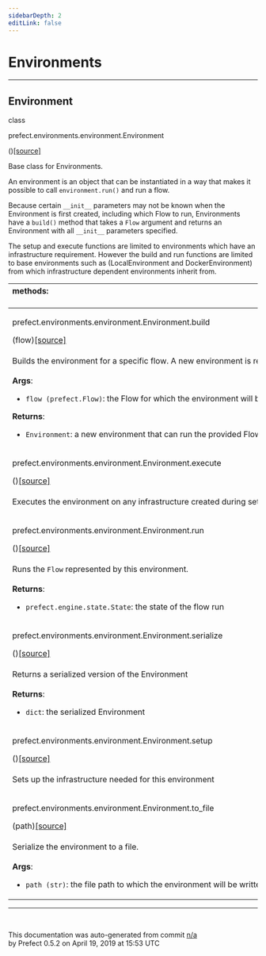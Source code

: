 ```yaml
---
sidebarDepth: 2
editLink: false
---
```

# Environments
---
 ## Environment
 <div class='class-sig' id='prefect-environments-environment-environment'><p class="prefect-sig">class </p><p class="prefect-class">prefect.environments.environment.Environment</p>()<span class="source"><a href="https://github.com/PrefectHQ/prefect/blob/master/src/prefect/environments/environment.py#L35">[source]</a></span></div>

Base class for Environments.

An environment is an object that can be instantiated in a way that makes it possible to call `environment.run()` and run a flow.

Because certain `__init__` parameters may not be known when the Environment is first created, including which Flow to run, Environments have a `build()` method that takes a `Flow` argument and returns an Environment with all `__init__` parameters specified.

The setup and execute functions are limited to environments which have an infrastructure requirement. However the build and run functions are limited to base environments such as (LocalEnvironment and DockerEnvironment) from which infrastructure dependent environments inherit from.

|methods: &nbsp;&nbsp;&nbsp;&nbsp;&nbsp;&nbsp;&nbsp;&nbsp;&nbsp;&nbsp;&nbsp;&nbsp;&nbsp;&nbsp;&nbsp;&nbsp;&nbsp;&nbsp;&nbsp;&nbsp;&nbsp;&nbsp;&nbsp;&nbsp;&nbsp;&nbsp;&nbsp;&nbsp;&nbsp;&nbsp;&nbsp;&nbsp;&nbsp;&nbsp;&nbsp;&nbsp;&nbsp;&nbsp;&nbsp;&nbsp;&nbsp;&nbsp;&nbsp;&nbsp;&nbsp;&nbsp;&nbsp;&nbsp;&nbsp;&nbsp;&nbsp;&nbsp;&nbsp;&nbsp;&nbsp;&nbsp;&nbsp;&nbsp;&nbsp;&nbsp;&nbsp;&nbsp;&nbsp;&nbsp;&nbsp;&nbsp;&nbsp;&nbsp;&nbsp;&nbsp;&nbsp;&nbsp;&nbsp;&nbsp;&nbsp;&nbsp;&nbsp;&nbsp;&nbsp;&nbsp;&nbsp;&nbsp;&nbsp;&nbsp;&nbsp;&nbsp;&nbsp;&nbsp;&nbsp;&nbsp;&nbsp;&nbsp;&nbsp;&nbsp;&nbsp;&nbsp;&nbsp;&nbsp;&nbsp;&nbsp;&nbsp;&nbsp;&nbsp;&nbsp;&nbsp;&nbsp;&nbsp;&nbsp;&nbsp;&nbsp;&nbsp;&nbsp;&nbsp;&nbsp;&nbsp;&nbsp;&nbsp;&nbsp;&nbsp;&nbsp;&nbsp;&nbsp;&nbsp;&nbsp;&nbsp;&nbsp;&nbsp;&nbsp;&nbsp;&nbsp;&nbsp;&nbsp;&nbsp;&nbsp;&nbsp;&nbsp;&nbsp;&nbsp;&nbsp;&nbsp;&nbsp;&nbsp;&nbsp;&nbsp;&nbsp;&nbsp;&nbsp;&nbsp;&nbsp;&nbsp;|
|:----|
 | <div class='method-sig' id='prefect-environments-environment-environment-build'><p class="prefect-class">prefect.environments.environment.Environment.build</p>(flow)<span class="source"><a href="https://github.com/PrefectHQ/prefect/blob/master/src/prefect/environments/environment.py#L55">[source]</a></span></div>
<p class="methods">Builds the environment for a specific flow. A new environment is returned.<br><br>**Args**:     <ul class="args"><li class="args">`flow (prefect.Flow)`: the Flow for which the environment will be built</li></ul>**Returns**:     <ul class="args"><li class="args">`Environment`: a new environment that can run the provided Flow.</li></ul></p>|
 | <div class='method-sig' id='prefect-environments-environment-environment-execute'><p class="prefect-class">prefect.environments.environment.Environment.execute</p>()<span class="source"><a href="https://github.com/PrefectHQ/prefect/blob/master/src/prefect/environments/environment.py#L67">[source]</a></span></div>
<p class="methods">Executes the environment on any infrastructure created during setup</p>|
 | <div class='method-sig' id='prefect-environments-environment-environment-run'><p class="prefect-class">prefect.environments.environment.Environment.run</p>()<span class="source"><a href="https://github.com/PrefectHQ/prefect/blob/master/src/prefect/environments/environment.py#L73">[source]</a></span></div>
<p class="methods">Runs the `Flow` represented by this environment.<br><br>**Returns**:     <ul class="args"><li class="args">`prefect.engine.state.State`: the state of the flow run</li></ul></p>|
 | <div class='method-sig' id='prefect-environments-environment-environment-serialize'><p class="prefect-class">prefect.environments.environment.Environment.serialize</p>()<span class="source"><a href="https://github.com/PrefectHQ/prefect/blob/master/src/prefect/environments/environment.py#L88">[source]</a></span></div>
<p class="methods">Returns a serialized version of the Environment<br><br>**Returns**:     <ul class="args"><li class="args">`dict`: the serialized Environment</li></ul></p>|
 | <div class='method-sig' id='prefect-environments-environment-environment-setup'><p class="prefect-class">prefect.environments.environment.Environment.setup</p>()<span class="source"><a href="https://github.com/PrefectHQ/prefect/blob/master/src/prefect/environments/environment.py#L82">[source]</a></span></div>
<p class="methods">Sets up the infrastructure needed for this environment</p>|
 | <div class='method-sig' id='prefect-environments-environment-environment-to-file'><p class="prefect-class">prefect.environments.environment.Environment.to_file</p>(path)<span class="source"><a href="https://github.com/PrefectHQ/prefect/blob/master/src/prefect/environments/environment.py#L98">[source]</a></span></div>
<p class="methods">Serialize the environment to a file.<br><br>**Args**:     <ul class="args"><li class="args">`path (str)`: the file path to which the environment will be written</li></ul></p>|

---
<br>


<p class="auto-gen">This documentation was auto-generated from commit <a href='https://github.com/PrefectHQ/prefect/commit/n/a'>n/a</a> </br>by Prefect 0.5.2 on April 19, 2019 at 15:53 UTC</p>